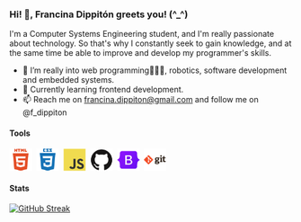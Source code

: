 ### Hi! 👋, Francina Dippitón greets you! (^_^)

I'm a Computer Systems Engineering student, and I'm really passionate about technology. So that's why I constantly seek to gain knowledge, and at the same time be able to improve and develop my programmer's skills.
- 👀 I’m really into web programming👩🏽‍💻, robotics, software development and embedded systems. 
- 🌱 Currently learning frontend development.
- 📫 Reach me on francina.dippiton@gmail.com and follow me on @f_dippiton 

<!---
Frandipfer/Frandipfer is a ✨ special ✨ repository because its `README.md` (this file) appears on your GitHub profile.
You can click the Preview link to take a look at your changes.
--->

#### Tools
<div>
  <img src="https://github.com/devicons/devicon/blob/master/icons/html5/html5-plain-wordmark.svg" title="HTML5" alt="HTML" width="40" height="40"/>&nbsp;
  <img src="https://github.com/devicons/devicon/blob/master/icons/css3/css3-plain-wordmark.svg"  title="CSS3" alt="CSS" width="40" height="40"/>&nbsp;
  <img src="https://github.com/devicons/devicon/blob/master/icons/javascript/javascript-original.svg" title="JavaScript" alt="JavaScript" width="40" height="40"/>&nbsp;
  <img src="https://github.com/devicons/devicon/blob/master/icons/github/github-original.svg" title="Git" **alt="Git" width="40" height="40"/>&nbsp;
  <img src="https://github.com/devicons/devicon/blob/master/icons/bootstrap/bootstrap-original.svg" title="Git" **alt="Git" width="40" height="40"/>&nbsp;
  <img src="https://github.com/devicons/devicon/blob/master/icons/git/git-original-wordmark.svg" title="Git" **alt="Git" width="40" height="40"/>
</div>

#### Stats
[![GitHub Streak](https://github-readme-streak-stats.herokuapp.com?user=fdippiton&theme=github-light)](https://git.io/streak-stats)
